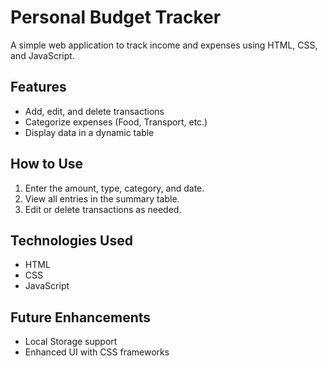 # Personal Budget Tracker

A simple web application to track income and expenses using HTML, CSS, and JavaScript.

## Features
- Add, edit, and delete transactions
- Categorize expenses (Food, Transport, etc.)
- Display data in a dynamic table

## How to Use
1. Enter the amount, type, category, and date.
2. View all entries in the summary table.
3. Edit or delete transactions as needed.

## Technologies Used
- HTML
- CSS
- JavaScript

## Future Enhancements
- Local Storage support
- Enhanced UI with CSS frameworks
